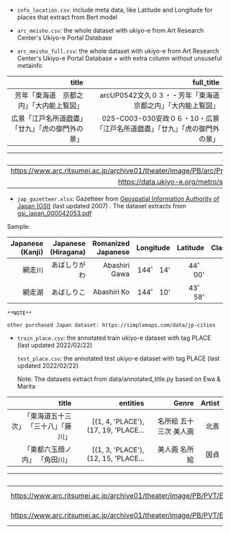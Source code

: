 - `info_location.csv`: include meta data, like Latitude and Longitude
  for places that extract from Bert model

- `arc_meisho.csv`: the whole dataset with ukiyo-e from Art Research Center's
  Ukiyo-e Portal Database

- `arc_meisho_full.csv`: the whole dataset with ukiyo-e from Art Research Center's
  Ukiyo-e Portal Database + with extra column without unsuseful metainfo

|                    title |                                   full_title |
|-------------------------:|---------------------------------------------:|
|     芳年「東海道　京都之内」「大内能上覧図」 |          arcUP0542文久０３・・芳年「東海道　京都之内」「大内能上覧図」 |
| 広景「江戸名所道戯盡」「廿九」「虎の御門外の景」 | 025-C003-030安政０６・10・広景「江戸名所道戯盡」「廿九」「虎の御門外の景」 |

|                                                                 actual_img_link Japanese |                                                                               thub_img_link | 
|-----------------------------------------------------------------------------------------:|--------------------------------------------------------------------------------------------:|
| https://www.arc.ritsumei.ac.jp/archive01/theater/image/PB/arc/Prints/arcUP/arcUP0542.jpg | https://www.arc.ritsumei.ac.jp/archive01/theater/th_image/PB/arc/Prints/arcUP/arcUP0542.jpg | 
|                                   https://data.ukiyo-e.org/metro/scaled/025-C003-030.jpg |                                      https://data.ukiyo-e.org/metro/scaled/025-C003-030.jpg |

- `jap_gazetteer.xlsx`: Gazetteer
  from [Geospatial Information Authority of Japan (GSI)](https://www.gsi.go.jp/ENGLISH/pape_e300284.html)
  (last updated 2007) . The dataset extracts
  from [gsi_japan_000042053.pdf](https://github.com/Connalia/ai-jan-art/blob/main/doc/!data/gsi_japan_000042053.pdf)

Sample:

| Japanese (Kanji) | Japanese (Hiragana) | Romanized Japanese | Longitude | Latitude | Classification |
|-----------------:|--------------------:|-------------------:|----------:|---------:|---------------:|
|              網走川 |              あばしりがわ |      Abashiri Gawa |  144゜ 14’ |  44゜ 00’ |          River |
|              網走湖 |               あばしりこ |        Abashiri Ko |  144゜ 10’ |  43゜ 58’ |           Lake |

    **NOTE** 

    other purchased Japan dataset: https://simplemaps.com/data/jp-cities

- `train_place.csv`: the annotated train ukiyo-e dataset with tag PLACE (last updated 2022/02/22)

  `test_place.csv`: the annotated test ukiyo-e dataset with tag PLACE (last updated 2022/02/22)

  Note: The datasets extract from data/annotated_title.py based on Ewa & Marita

|               title |                             entities |          Genre | Artist | 
|--------------------:|-------------------------------------:|---------------:|-------:|
| 「東海道五十三次」 「三十八」「藤川」 | [(1, 4, 'PLACE'), (17, 19, 'PLACE... | 名所絵  五十三次  美人画 |     北斎 |  
|     「東都六玉顔ノ内」 「角田川」 | [(1, 3, 'PLACE'), (12, 15, 'PLACE... |       美人画  名所絵 |     国貞 |   

|                                                                            Image URL |                                          Permalink |
|-------------------------------------------------------------------------------------:|---------------------------------------------------:|
| https://www.arc.ritsumei.ac.jp/archive01/theater/image/PB/PVT/Ebi/Prints/Ebi0043.jpg | https://www.dh-jac.net/db/nishikie/Ebi0043/2021d7/ |
| https://www.arc.ritsumei.ac.jp/archive01/theater/image/PB/PVT/Ebi/Prints/Ebi0091.jpg | https://www.dh-jac.net/db/nishikie/Ebi0091/2021d7/ |
